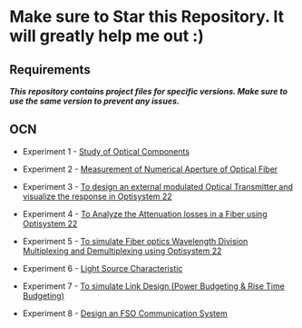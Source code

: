 # Make sure to Star this Repository. It will greatly help me out :)

## Requirements

***This repository contains project files for specific versions. Make sure to use the same version to prevent any issues.***

## OCN

 - Experiment 1 - [Study of Optical Components](/OCN/Exp-1/)

 - Experiment 2 - [Measurement of Numerical Aperture of Optical Fiber](/OCN/Exp-2/)

 - Experiment 3 - [To design an external modulated Optical Transmitter and visualize the response in Optisystem 22](/OCN/Exp-3/)

 - Experiment 4 - [To Analyze the Attenuation losses in a Fiber using Optisystem 22](/OCN/Exp-4/)

 - Experiment 5 - [To simulate Fiber optics Wavelength Division Multiplexing and Demultiplexing using Optisystem 22](/OCN/Exp-5/)

 - Experiment 6 - [Light Source Characteristic](/OCN/Exp-6/)

 - Experiment 7 - [To simulate Link Design (Power Budgeting & Rise Time Budgeting)](/OCN/Exp-7/)

 - Experiment 8 - [Design an FSO Communication System](/OCN/Exp-8/)